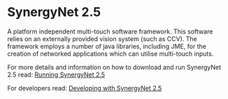 # SynergyNet 2.5

A platform independent multi-touch software framework. This software relies on an externally provided vision system (such as CCV). The framework employs a number of java libraries, including JME, for the creation of networked applications which can utilise multi-touch inputs.

For more details and information on how to download and run SynergyNet 2.5 read: [Running SynergyNet 2.5]()

For developers read:  [Developing with SynergyNet 2.5]()

